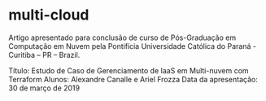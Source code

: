 # multi-cloud

Artigo apresentado para conclusão de curso de Pós-Graduação em Computação em Nuvem pela Pontifı́cia Universidade Católica do Paraná - Curitiba – PR – Brazil.

Título: Estudo de Caso de Gerenciamento de IaaS em Multi-nuvem com Terraform
Alunos: Alexandre Canalle e Ariel Frozza 
Data da apresentação: 30 de março de 2019
